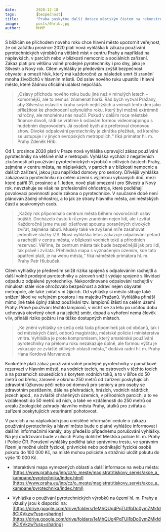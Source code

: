 ```yaml
---
date:         2020-12-18
tags:         [bezpečnost]
title:        "Praha poskytne další dotace městským částem na rekonstrukce bytových jednotek a odkup ubytovny"
image: 	      posts/0hrib.jpg
author:       MHMP
---
```

 
S blížícím se příchodem nového roku chce hlavní město upozornit veřejnost, že od začátku prosince 2020 platí nová vyhláška k zákazu používání pyrotechnických výrobků na většině míst v centru Prahy a například na náplavkách, v parcích nebo v blízkosti nemocnic a sociálních zařízení. Zákaz platí pro většinu volně prodejné pyrotechniky i pro dny, jako je Silvestr a Nový rok. Cílem vyhlášky je především zvýšit bezpečnost obyvatel a omezit hluk, který má každoročně za následek smrt či zranění mnoha živočichů v hlavním městě. Od oslav nového ruku upustilo i hlavní město, které žádnou oficiální událost nepořádá.

> „Oslavy příchodu nového roku budu jiné než v minulých letech – komornější, ale to nemusí znamenat horší. Rád bych vyzval Pražany, aby Silvestra oslavili v kruhu svých nejbližších a vnímali tento den jako příležitost ke zhodnocení uplynulého roku, který byl možná extrémně náročný, ale mnohému nás naučil. Pokud v dalším roce městské finance dovolí, rádi se vrátíme k oslavám formou videomappingu s hudebním doprovodem. Já osobně bych ale preferoval dronovou show. Divoké odpalování pyrotechniky je zkrátka přežitek, od kterého se ustupuje i v jiných evropských metropolích,“ říká primátor hl. m. Prahy Zdeněk Hřib.

Od 1. prosince 2020 platí v Praze nová vyhláška upravující zákaz používání pyrotechniky na většině míst v metropoli. Vyhláška vychází z negativních zkušeností při používání pyrotechnických výrobků v citlivých částech Prahy, zejména v centru města, na náplavkách, v parcích a v blízkosti nemocnic a dalších zařízení, jakou jsou například domovy pro seniory. Dřívější vyhláška zakazovala pyrotechniku na celém území s výjimkou vybraných dnů, mezi které patřil 31. prosinec a 1. leden, nově platí omezení i pro Silvestr a Nový rok, nevztahuje se však na profesionální ohňostroje, které podléhají povolovací povinnosti podle zákona o pyrotechnice. V současné době není plánován žádný ohňostroj, a to jak ze strany hlavního města, ani městských částí a soukromých osob.

> „Každý rok připomínalo centrum města během novoročních oslav bojiště. Docházelo často k různým zraněním nejen lidí, ale i zvířat. Každoročně jsme museli ošetřovat spoustu poraněných divokých zvířat, zejména labutí. Musely také ve zvýšené míře zasahovat jednotlivé složky IZS. Nová vyhláška letos zakazuje odpalování petard a rachejtlí v centru města, v blízkosti vodních toků a přírodních rezervací. Věříme, že centrum města tak bude bezpečnější jak pro lidi, tak právě i zvířata. Přehledná mapa s vyznačeným územím, kde tato opatření platí, je na webu města,“ říká náměstek primátora hl. m. Prahy Petr Hlubuček.

Cílem vyhlášky je především snížit rizika spojená s odpalováním rachejtlí a další volně prodejné pyrotechniky a zároveň snížit výdaje spojené s likvidací odpadu z odpálené pyrotechniky. Nekoordinované odpalování rachejtlí v minulosti stále více ohrožovalo bezpečnost a zdraví nejen obyvatel metropole, ale také zvířat v ní žijících. Od vyhlášky si město slibuje také snížení škod ve veřejném prostoru i na majetku Pražanů. Vyhláška přináší mimo jiné také úplný zákaz používání tzv. lampionů štěstí na celém území Prahy. Právě používání těchto lampionů, v nichž se za letu po určitou dobu uchovává otevřený oheň a na jejichž směr, dopad a vyhoření nemá člověk vliv, přináší riziko požáru i na těžko dostupných místech.

> „Ke znění vyhlášky se sešla celá řada připomínek jak od občanů, tak i od městských částí, odborů magistrátu, městské policie i ministerstva vnitra. Vyhláška je proto kompromisem, který amatérské používání pyrotechniky na přelomu roku nezakazuje úplně, ale formou výčtu je vykazuje ze zvláště citlivých oblastí města,“ dodává radní hl. m. Prahy Hana Kordová Marvanová.

Konkrétně platí zákaz používání volně prodejné pyrotechniky v památkové rezervaci v hlavním městě, na vodních tocích, na ostrovech v těchto tocích a na pozemcích sousedících s korytem vodních toků, a to v šířce do 50 metrů od břehu, zároveň v okruhu 250 metrů od zařízení poskytujících zdravotní lůžkovou péči nebo od domovů pro seniory a pro osoby se zdravotním postižením, dále na přehradách, hrázích, vodních nádržích, jezech apod., na zvláště chráněných územích, v přírodních parcích, a to ve vzdálenosti do 50 metrů od nich, a také ve vzdálenosti do 250 metrů od areálu Zoologické zahrady hlavního města Prahy, útulků pro zvířata a zařízení poskytujících veterinární pohotovost.

V parcích a na náplavkách jsou umístěné informační cedule o zákazu používání pyrotechniky a hlavní město bude o platné vyhlášce informovat i dalšími informačními kanály, aby předešlo případnému porušování vyhlášky. Na její dodržování bude v ulicích Prahy dohlížet Městská policie hl. m. Prahy i Policie ČR. Porušení vyhlášky podléhá také správnímu trestu, ve správním řízení je možné uložit fyzické, právnické nebo podnikající fyzické osobě pokutu do 100 000 Kč, na místě mohou policisté a strážníci uložit pokutu do výše 10 000 Kč.

* Interaktivní mapa vymezených oblastí a další informace na webu města: [https://www.praha.eu/jnp/cz/o_meste/magistrat/tiskovy_servis/akce_a_kampane/pyrotechnika/index.html](https://www.praha.eu/jnp/cz/o_meste/magistrat/tiskovy_servis/akce_a_kampane/pyrotechnika/index.html)

* Vyhláška o používání pyrotechnických výrobků na území hl. m. Prahy a vizuály jsou k dispozici na: [https://drive.google.com/drive/folders/1eMhQUg4PqTUI1bDo0ymZMkfd8CiXVkzw?usp=sharing](https://drive.google.com/drive/folders/1eMhQUg4PqTUI1bDo0ymZMkfd8CiXVkzw?usp=sharing)
